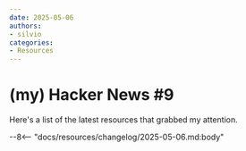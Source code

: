 ```yaml
---
date: 2025-05-06
authors:
- silvio
categories:
- Resources
---
```


# (my) Hacker News #9

Here's a list of the latest resources that grabbed my attention.

<!-- more -->

--8<-- "docs/resources/changelog/2025-05-06.md:body"

